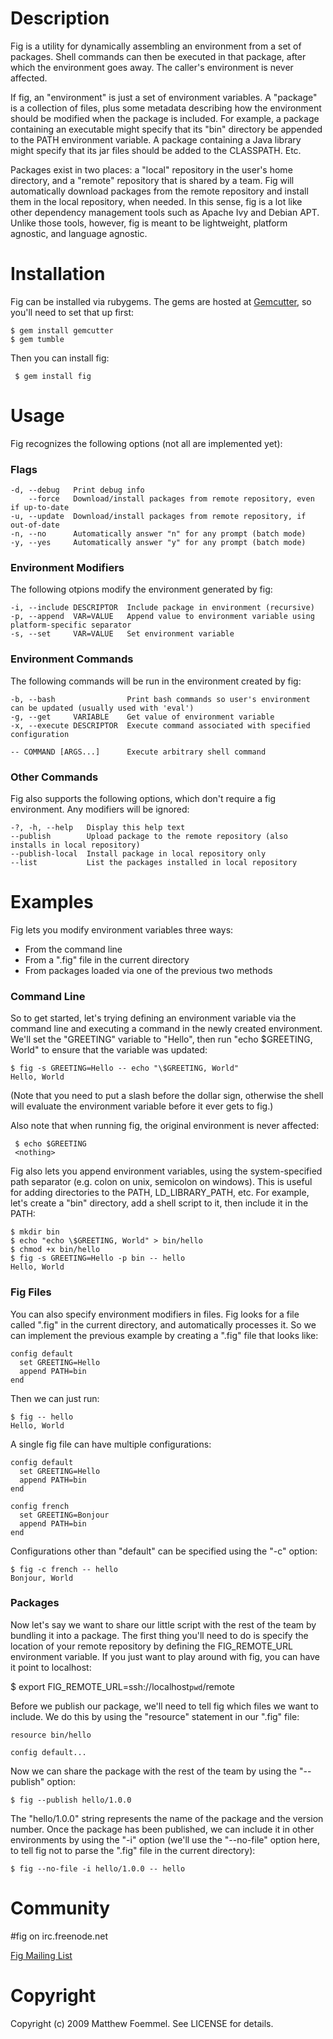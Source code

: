 Description
===========

Fig is a utility for dynamically assembling an environment from a set of packages. Shell commands can then be executed in that package, after which the environment goes away. The caller's environment is never affected.

If fig, an "environment" is just a set of environment variables. A "package" is a collection of files, plus some metadata describing how the environment should be modified when the package is included. For example, a package containing an executable might specify that its "bin" directory be appended to the PATH environment variable. A package containing a Java library might specify that its jar files should be added to the CLASSPATH. Etc.

Packages exist in two places: a "local" repository in the user's home directory, and a "remote" repository that is shared by a team. Fig will automatically download packages from the remote repository and install them in the local repository, when needed. In this sense, fig is a lot like other dependency management tools such as Apache Ivy and Debian APT. Unlike those tools, however, fig is meant to be lightweight, platform agnostic, and language agnostic.

Installation
============

Fig can be installed via rubygems. The gems are hosted at [Gemcutter](http://gemcutter.org), so you'll need to set that up first:

    $ gem install gemcutter
    $ gem tumble

Then you can install fig:

     $ gem install fig

Usage
=====

Fig recognizes the following options (not all are implemented yet):

### Flags ###

    -d, --debug   Print debug info
        --force   Download/install packages from remote repository, even if up-to-date
    -u, --update  Download/install packages from remote repository, if out-of-date
    -n, --no      Automatically answer "n" for any prompt (batch mode)
    -y, --yes     Automatically answer "y" for any prompt (batch mode)


### Environment Modifiers ###

The following otpions modify the environment generated by fig:

    -i, --include DESCRIPTOR  Include package in environment (recursive)
    -p, --append  VAR=VALUE   Append value to environment variable using platform-specific separator
    -s, --set     VAR=VALUE   Set environment variable

### Environment Commands ###

The following commands will be run in the environment created by fig:

    -b, --bash                Print bash commands so user's environment can be updated (usually used with 'eval')
    -g, --get     VARIABLE    Get value of environment variable
    -x, --execute DESCRIPTOR  Execute command associated with specified configuration

    -- COMMAND [ARGS...]      Execute arbitrary shell command

### Other Commands ###

Fig also supports the following options, which don't require a fig environment. Any modifiers will be ignored:

    -?, -h, --help   Display this help text
    --publish        Upload package to the remote repository (also installs in local repository)
    --publish-local  Install package in local repository only
    --list           List the packages installed in local repository   

Examples
========

Fig lets you modify environment variables three ways:

* From the command line
* From a ".fig" file in the current directory
* From packages loaded via one of the previous two methods

### Command Line ###

So to get started, let's trying defining an environment variable via the command line and executing a command in the newly created environment. We'll set the "GREETING" variable to "Hello", then run "echo $GREETING, World" to ensure that the variable was updated:

    $ fig -s GREETING=Hello -- echo "\$GREETING, World"
    Hello, World

(Note that you need to put a slash before the dollar sign, otherwise the shell will evaluate the environment variable before it ever gets to fig.)

Also note that when running fig, the original environment is never affected:

     $ echo $GREETING
     <nothing>

Fig also lets you append environment variables, using the system-specified path separator (e.g. colon on unix, semicolon on windows). This is useful for adding directories to the PATH, LD_LIBRARY_PATH, etc. For example, let's create a "bin" directory, add a shell script to it, then include it in the PATH:

    $ mkdir bin
    $ echo "echo \$GREETING, World" > bin/hello
    $ chmod +x bin/hello
    $ fig -s GREETING=Hello -p bin -- hello
    Hello, World

### Fig Files ###

You can also specify environment modifiers in files. Fig looks for a file called ".fig" in the current directory, and automatically processes it. So we can implement the previous example by creating a ".fig" file that looks like:
        
    config default
      set GREETING=Hello
      append PATH=bin
    end
    
Then we can just run:

    $ fig -- hello
    Hello, World

A single fig file can have multiple configurations:

    config default 
      set GREETING=Hello
      append PATH=bin
    end

    config french
      set GREETING=Bonjour
      append PATH=bin
    end

Configurations other than "default" can be specified using the "-c" option:

    $ fig -c french -- hello
    Bonjour, World
     
### Packages ###

Now let's say we want to share our little script with the rest of the team by bundling it into a package. The first thing you'll need to do is specify the location of your remote repository by defining the FIG_REMOTE_URL environment variable. If you just want to play around with fig, you can have it point to localhost:

   $ export FIG_REMOTE_URL=ssh://localhost`pwd`/remote

Before we publish our package, we'll need to tell fig which files we want to include. We do this by using the "resource" statement in our ".fig" file:

    resource bin/hello

    config default...

Now we can share the package with the rest of the team by using the "--publish" option:

    $ fig --publish hello/1.0.0

The "hello/1.0.0" string represents the name of the package and the version number. Once the package has been published, we can include it in other environments by using the "-i" option (we'll use the "--no-file" option here, to tell fig not to parse the ".fig" file in the current directory):

    $ fig --no-file -i hello/1.0.0 -- hello

Community
=========

\#fig on irc.freenode.net

[Fig Mailing List](http://groups.google.com/group/fig-user)

Copyright
=========

Copyright (c) 2009 Matthew Foemmel. See LICENSE for details.
